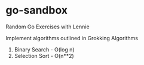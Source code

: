 # go-sandbox
Random Go Exercises with Lennie

Implement algorithms outlined in Grokking Algorithms
1. Binary Search - O(log n)
2. Selection Sort - O(n**2)
